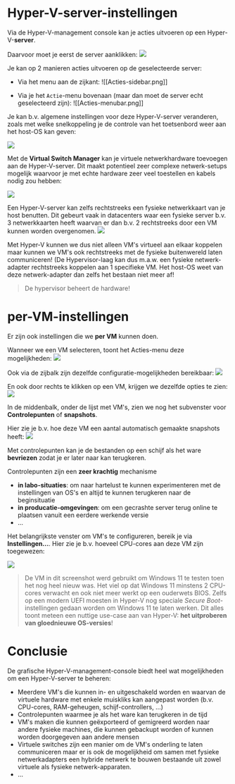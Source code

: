 # Hyper-V-server-instellingen

Via de Hyper-V-management console kan je acties uitvoeren op een Hyper-V-**server**.

Daarvoor moet je eerst de server aanklikken:
![](ServerSelected.png)

Je kan op 2 manieren acties uitvoeren op de geselecteerde server:

- Via het menu aan de zijkant:
![[Acties-sidebar.png]]

- Via je het `Actie`-menu bovenaan (maar dan moet de server echt geselecteerd zijn):
![[Acties-menubar.png]]

Je kan b.v. algemene instellingen voor deze Hyper-V-server veranderen, zoals met welke snelkoppeling je de controle van het toetsenbord weer aan het host-OS kan geven:

![](Toetsenbordvrijgave.png)

Met de **Virtual Switch Manager** kan je virtuele netwerkhardware toevoegen aan de Hyper-V-server. Dit maakt potentieel zeer complexe netwerk-setups mogelijk waarvoor je met echte hardware zeer veel toestellen en kabels nodig zou hebben:

![](VirtualSwitchManager.png)

Een Hyper-V-server kan zelfs rechtstreeks een fysieke netwerkkaart van je host benutten. Dit gebeurt vaak in datacenters waar een fysieke server b.v. 3 netwerkkaarten heeft waarvan er dan b.v. 2 rechtstreeks door een VM kunnen worden overgenomen. 
![](ServerPorts.png)

Met Hyper-V kunnen we dus niet alleen VM's virtueel aan elkaar koppelen maar kunnen we VM's ook rechtstreeks met de fysieke buitenwereld laten communiceren! (De Hypervisor-laag kan dus m.a.w. een fysieke netwerk-adapter rechtstreeks koppelen aan  1 specifieke VM. Het host-OS weet van deze netwerk-adapter dan zelfs het bestaan niet meer af! 

> De hypervisor beheert de hardware!

# per-VM-instellingen

Er zijn ook instellingen die we **per VM** kunnen doen.

Wanneer we een VM selecteren, toont het Acties-menu deze mogelijkheden:
![](VMActies-menubar.png)

Ook via de zijbalk zijn dezelfde configuratie-mogelijkheden bereikbaar:
![](VMActies-sidebar.png)

En ook door rechts te klikken op een VM, krijgen we dezelfde opties te zien:
![](VMActies-rightclick.png)

In de middenbalk, onder de lijst met VM's, zien we nog het subvenster voor **Controlepunten** of **snapshots**.

Hier zie je b.v. hoe deze VM een aantal automatisch gemaakte snapshots heeft:
![](Snapshots.png)

Met controlepunten kan je de bestanden op een schijf als het ware **bevriezen** zodat je er later naar kan terugkeren. 

Controlepunten zijn een **zeer krachtig** mechanisme
- **in labo-situaties**: om naar hartelust te kunnen experimenteren met de instellingen van OS's en altijd te kunnen terugkeren naar de beginsituatie
- **in producatie-omgevingen**: om een gecrashte server terug online te plaatsen vanuit een eerdere werkende versie
- ...

Het belangrijkste venster om VM's te configureren, bereik je via **Instellingen...**.
Hier zie je b.v. hoeveel CPU-cores aan deze VM zijn toegewezen:

![](VMInstellingen.png)

> De VM in dit screenshot werd gebruikt om Windows 11 te testen toen het nog heel nieuw was. Het viel op dat Windows 11 minstens 2 CPU-cores verwacht en ook niet meer werkt op een ouderwets BIOS. Zelfs op een modern UEFI moesten in Hyper-V nog speciale *Secure Boot*-instellingen gedaan worden om Windows 11 te laten werken.
> Dit alles toont meteen een nuttige use-case aan van Hyper-V: **het uitproberen van gloednieuwe OS-versies**!

# Conclusie

De grafische Hyper-V-management-console biedt heel wat mogelijkheden om een Hyper-V-server te beheren:

- Meerdere VM's die kunnen in- en uitgeschakeld worden en waarvan de virtuele hardware met enkele muiskliks kan aangepast worden (b.v. CPU-cores, RAM-geheugen, schijf-controllers, ...)
- Controlepunten waarmee je als het ware kan terugkeren in de tijd
- VM's maken die kunnen geëxporteerd of gemigreerd worden naar andere fysieke machines, die kunnen gebackupt worden of kunnen worden doorgegeven aan andere mensen
- Virtuele switches zijn een manier om de VM's onderling te laten communiceren maar er is ook de mogelijkheid om samen met fysieke netwerkadapters een hybride netwerk te bouwen bestaande uit zowel virtuele als fysieke netwerk-apparaten.
- ...










